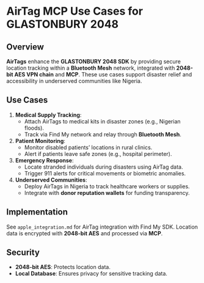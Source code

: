 # AirTag MCP Use Cases for GLASTONBURY 2048

## Overview

**AirTags** enhance the **GLASTONBURY 2048 SDK** by providing secure location tracking within a **Bluetooth Mesh** network, integrated with **2048-bit AES VPN chain** and **MCP**. These use cases support disaster relief and accessibility in underserved communities like Nigeria.

## Use Cases

1. **Medical Supply Tracking**:
   - Attach AirTags to medical kits in disaster zones (e.g., Nigerian floods).
   - Track via Find My network and relay through **Bluetooth Mesh**.
2. **Patient Monitoring**:
   - Monitor disabled patients’ locations in rural clinics.
   - Alert if patients leave safe zones (e.g., hospital perimeter).
3. **Emergency Response**:
   - Locate stranded individuals during disasters using AirTag data.
   - Trigger 911 alerts for critical movements or biometric anomalies.
4. **Underserved Communities**:
   - Deploy AirTags in Nigeria to track healthcare workers or supplies.
   - Integrate with **donor reputation wallets** for funding transparency.

## Implementation

See `apple_integration.md` for AirTag integration with Find My SDK. Location data is encrypted with **2048-bit AES** and processed via **MCP**.[](https://github.com/seemoo-lab/openhaystack)[](https://www.theverge.com/2021/3/4/22313461/openhaystack-apple-find-my-network-diy-airtags)

## Security

- **2048-bit AES**: Protects location data.
- **Local Database**: Ensures privacy for sensitive tracking data.